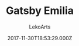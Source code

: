 ---
title: Gatsby Emilia
github: https://github.com/LekoArts/gatsby-starter-portfolio-emilia
demo: https://emilia.lekoarts.de
author: LekoArts
ssg:
  - Gatsby
cms:
  - Markdown
date: 2017-11-30T18:53:29.000Z
description: >-
  Minimalistic portfolio/photography site with masonry grid, page transitions
  and big images. Themeable with Theme UI. Includes Light/Dark mode.
draft: true
publish_date: '2017-11-30T18:53:29Z'
update_date: '2022-10-02T14:11:55Z'
github_star: 337
github_fork: 83
---